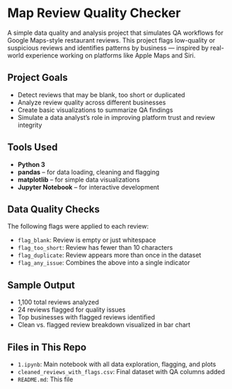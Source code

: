 # Map Review Quality Checker

A simple data quality and analysis project that simulates QA workflows for Google Maps-style restaurant reviews. This project flags low-quality or suspicious reviews and identifies patterns by business — inspired by real-world experience working on platforms like Apple Maps and Siri.

## Project Goals

- Detect reviews that may be blank, too short or duplicated
- Analyze review quality across different businesses
- Create basic visualizations to summarize QA findings
- Simulate a data analyst’s role in improving platform trust and review integrity

## Tools Used

- **Python 3**
- **pandas** – for data loading, cleaning and flagging
- **matplotlib** – for simple data visualizations
- **Jupyter Notebook** – for interactive development

## Data Quality Checks

The following flags were applied to each review:

- `flag_blank`: Review is empty or just whitespace
- `flag_too_short`: Review has fewer than 10 characters
- `flag_duplicate`: Review appears more than once in the dataset
- `flag_any_issue`: Combines the above into a single indicator

## Sample Output

- 1,100 total reviews analyzed  
- 24 reviews flagged for quality issues  
- Top businesses with flagged reviews identified  
- Clean vs. flagged review breakdown visualized in bar chart

## Files in This Repo

- `1.ipynb`: Main notebook with all data exploration, flagging, and plots
- `cleaned_reviews_with_flags.csv`: Final dataset with QA columns added
- `README.md`: This file


